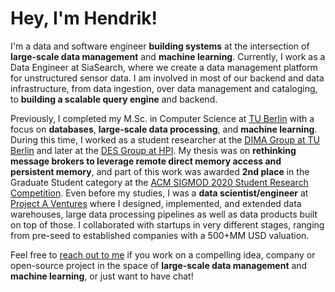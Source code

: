 # Hey, I'm Hendrik!

I'm a data and software engineer **building systems** at the intersection of **large-scale data management** and **machine learning**.
Currently, I work as a Data Engineer at SiaSearch, where we create a data management platform for unstructured sensor data. 
I am involved in most of our backend and data infrastructure, from data ingestion, over data management and cataloging, to **building a scalable query engine** and backend. 

Previously, I completed my M.Sc. in Computer Science at [TU Berlin](https://www.tu-berlin.de) with a focus on **databases**, **large-scale data processing**, and **machine learning**.
During this time, I worked as a student researcher at the [DIMA Group at TU Berlin](https://www.dima.tu-berlin.de) and later at the [DES Group at HPI](https://hpi.de/rabl/home.html). 
My thesis was on **rethinking message brokers to leverage remote direct memory access and persistent memory**, and part of this work was awarded **2nd place** in the Graduate Student category at the [ACM SIGMOD 2020 Student Research Competition](https://src.acm.org/winners/2020).
Even before my studies, I was a **data scientist/engineer** at [Project A Ventures](https://www.project-a.com) where I designed, implemented, and extended data warehouses, large data processing pipelines as well as data products built on top of those.
I collaborated with startups in very different stages, ranging from pre-seed to established companies with a 500+MM USD valuation.

Feel free to [reach out to me](mailto:hendrik@makait.com "hendrik@makait.com") if you work on a compelling idea, company or open-source project in the space of **large-scale data management** and **machine learning**, or just want to have chat!
